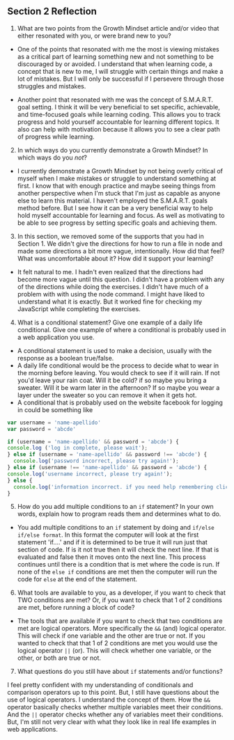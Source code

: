 ## Section 2 Reflection

1. What are two points from the Growth Mindset article and/or video that either resonated with you, or were brand new to you?

* One of the points that resonated with me the most is viewing mistakes as a critical part of learning something new and not something to be discouraged by or avoided. I understand that when learning code, a concept that is new to me, I will struggle with certain things and make a lot of mistakes. But I will only be successful if I persevere through those struggles and mistakes.

* Another point that resonated with me was the concept of S.M.A.R.T. goal setting. I think it will be very beneficial to set specific, achievable, and time-focused goals while learning coding. This allows you to track progress and hold yourself accountable for learning different topics. It also can help with motivation because it allows you to see a clear path of progress while learning.

2. In which ways do you currently demonstrate a Growth Mindset? In which ways do you _not_?

* I currently demonstrate a Growth Mindset by not being overly critical of myself when I make mistakes or struggle to understand something at first. I know that with enough practice and maybe seeing things from another perspective when I'm stuck that I'm just as capable as anyone else to learn this material. I haven't employed the S.M.A.R.T. goals method before. But I see how it can be a very beneficial way to help hold myself accountable for learning and focus. As well as motivating to be able to see progress by setting specific goals and achieving them.

3. In this section, we removed some of the supports that you had in Section 1. We didn't give the directions for how to run a file in node and made some directions a bit more vague, intentionally. How did that feel? What was uncomfortable about it? How did it support your learning?

* It felt natural to me. I hadn't even realized that the directions had become more vague until this question. I didn't have a problem with any of the directions while doing the exercises. I didn't have much of a problem with with using the node command. I might have liked to understand what it is exactly. But it worked fine for checking my JavaScript while completing the exercises.

4. What is a conditional statement? Give one example of a daily life conditional. Give one example of where a conditional is probably used in a web application you use.

* A conditional statement is used to make a decision, usually with the response as a boolean true/false.
* A daily life conditional would be the process to decide what to wear in the morning before leaving. You would check to see if it will rain. If not you'd leave your rain coat. Will it be cold? if so maybe you bring a sweater. Will it be warm later in the afternoon? If so maybe you wear a layer under the sweater so you can remove it when it gets hot.
* A conditional that is probably used on the website facebook for logging in could be something like

```JavaScript
var username = 'name-apellido'
var password = 'abcde'

if (username = 'name-apellido' && password = 'abcde') {
console.log ('log in complete, please wait');
} else if (username = 'name-apellido' && password !== 'abcde') {
  console.log('password incorrect, please try again!');
} else if (username !== 'name-apellido' && password = 'abcde') {
console.log('username incorrect, please try again!');
} else {
  console.log('information incorrect. if you need help remembering click this link')
}
```

5. How do you add multiple conditions to an `if` statement? In your own words, explain how to program reads them and determines what to do.

* You add multiple conditions to an `if` statement by doing and `if/else if/else format`. In this format the computer will look at the first statement 'if....' and if it is determined to be true it will run just that section of code. If is it not true then it will check the next line. If that is evaluated and false then it moves onto the next line. This process continues until there is a condition that is met where the code is run. If none of the `else if` conditions are met then the computer will run the code for `else` at the end of the statement.

6. What tools are available to you, as a developer, if you want to check that TWO conditions are met? Or, if you want to check that 1 of 2 conditions are met, before running a block of code?

*   The tools that are available if you want to check that two conditions are met are logical operators. More specifically the `&&` (and) logical operator. This will check if one variable and the other are true or not. If you wanted to check that that 1 of 2 conditions are met you would use the logical operator `||` (or). This will check whether one variable, or the other, or both are true or not.

7. What questions do you still have about `if` statements and/or functions?

I feel pretty confident with my understanding of conditionals and comparison operators up to this point. But, I still have questions about the use of logical operators. I understand the concept of them. How the `&&` operator basically checks whether multiple variables meet their conditions. And the `||` operator checks whether any of variables meet their conditions. But, I'm still not very clear with what they look like in real life examples in web applications.
